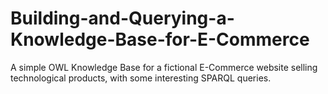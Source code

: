 # Building-and-Querying-a-Knowledge-Base-for-E-Commerce
A simple OWL Knowledge Base for a fictional E-Commerce website selling technological products, with some interesting SPARQL queries.
